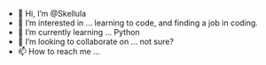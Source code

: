 - 👋 Hi, I’m @Skellula
- 👀 I’m interested in ... learning to code, and finding a job in coding.
- 🌱 I’m currently learning ... Python
- 💞️ I’m looking to collaborate on ... not sure?
- 📫 How to reach me ...

<!---
Skellula/Skellula is a ✨ special ✨ repository because its `README.md` (this file) appears on your GitHub profile.
You can click the Preview link to take a look at your changes.
--->

